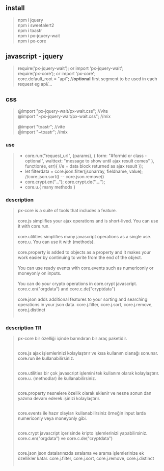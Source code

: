 ## install

> npm i jquery <br>
> npm i sweetalert2 <br>
> npm i toastr <br/>
> npm i px-jquery-wait <br>
> npm i px-core

## javascript - jquery

> require('px-jquery-wait'); or import 'px-jquery-wait'; <br>
> require('px-core'); or import 'px-core'; <br>
> core.default_root = "api"; //**optional** first segment to be used in each request eg api/...

## css

> @import "px-jquery-wait/px-wait.css"; //vite <br>
> @import "~px-jquery-wait/px-wait.css"; //mix <br><br>
> @import "toastr"; //vite <br>
> @import "~toastr"; //mix <br>

### use

> - core.run("request_url", {params}, { form: "#formid or class - optional", waittext: "message to show until ajax result comes" }, function(e, err){ //e = data block returned as ajax result }); <br>
> - let filterdata = core.json.filter(jsonarray, fieldname, value); //core.json.sort() -- core.json.remove() <br>
> - core.crypt.en("..."); core.crypt.de("...."); <br>
> - core.u.{ many methods } <br>


### description
>px-core is a suite of tools that includes a feature.<br/>
><br/>
>core.js simplifies your ajax operations and is short-lived. You can use it with core.run.<br/>
><br/>
>core.utilities simplifies many javascript operations as a single use. core.u. You can use it with (methods).<br/>
><br/>
>core.property is added to objects as a property and it makes your work easier by continuing to write from the end of the object.<br/>
><br/>
>You can use ready events with core.events such as numericonly or moneyonly on inputs.<br/>
><br/>
>You can do your crypto operations in core.crypt javascript. core.c.en("orgdata") and core.c.de("cryptdata")<br/>
><br/>
>core.json adds additional features to your sorting and searching operations in your json data. core.j.filter, core.j.sort, core.j.remove, core.j.distinct<br/><br/>


### description TR
>px-core bir özelliği içinde barındıran bir araç paketidir. <br/><br/>
>
>core.js ajax işlemlerinizi kolaylaştırır ve kısa kullanım olanağı sonunar. core.run ile kullanabilirsiniz.<br/><br/>
>
>core.utilities bir çok javascript işlemini tek kullanım olarak kolaylaştırır. core.u. (methodlar) ile kullanabilirsiniz.<br/><br/>
>
>core.property nesnelere özellik olarak eklenir ve nesne sonun dan yazıma devam ederek işinizi kolaylaştırır.<br/><br/>
>
>core.events ile hazır olayları kullanabilirsiniz örneğin input larda numericonly veya moneyonly gibi.<br/><br/>
>
>core.crypt javascript içerisinde kripto işlemlerinizi yapabilirsiniz. core.c.en("orgdata") ve core.c.de("cryptdata")<br/><br/>
>
>core.json json datalarınızda sıralama ve arama işlemlerinize ek özellikler katar. core.j.filter, core.j.sort, core.j.remove, core.j.distinct<br/><br/>

